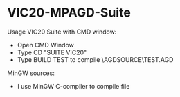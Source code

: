 # VIC20-MPAGD-Suite

Usage VIC20 Suite with CMD window:
- Open CMD Window
- Type CD "SUITE VIC20"
- Type BUILD TEST to compile \AGDSOURCE\TEST.AGD

MinGW sources:
- I use MinGW C-compiler to compile file


